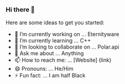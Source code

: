 ### Hi there 👋


Here are some ideas to get you started:

- 🔭 I’m currently working on ... Eternityware
- 🌱 I’m currently learning ... C++
- 👯 I’m looking to collaborate on ... Polar.api
- 💬 Ask me about ... Anything
- 📫 How to reach me: ... [Website] (link)
- 😄 Pronouns: ... He/Him
- ⚡ Fun fact: ... I am half Black
